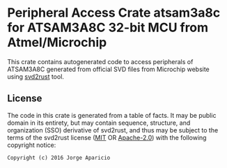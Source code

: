 # Peripheral Access Crate atsam3a8c for ATSAM3A8C 32-bit MCU from Atmel/Microchip

This crate contains autogenerated code to access peripherals of ATSAM3A8C generated
from official SVD files from Microchip website using
[svd2rust](https://github.com/rust-embedded/svd2rust/) tool.

## License

The code in this crate is generated from a table of facts.  It may be public
domain in its entirety, but may contain sequence, structure, and organization
(SSO) derivative of svd2rust, and thus may be subject to the terms of the
svd2rust license ([MIT](https://opensource.org/licenses/MIT) OR
[Apache-2.0](http://www.apache.org/licenses/LICENSE-2.0.txt)) with the
following copyright notice:

`Copyright (c) 2016 Jorge Aparicio`

